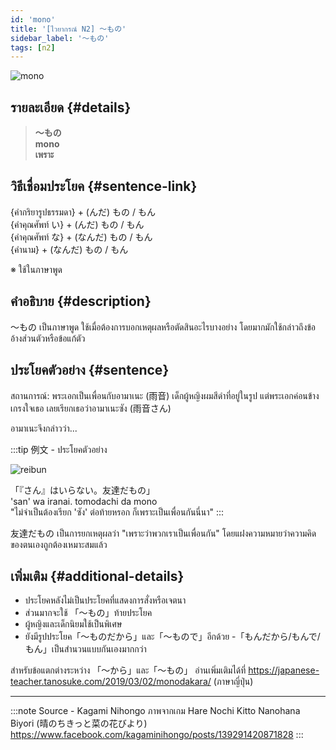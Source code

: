 ```yaml
---
id: 'mono'
title: '[ไวยากรณ์ N2] 〜もの'
sidebar_label: '〜もの'
tags: [n2]
---
```


![mono](https://res.cloudinary.com/kagamiweb/image/upload/v1631627506/nihongo/grammar/n2/mono.png)

## รายละเอียด {#details}

> **〜もの**  
> **mono**  
> **เพราะ**

## วิธีเชื่อมประโยค {#sentence-link}

{คำกริยารูปธรรมดา} + (んだ) もの / もん  
{คำคุณศัพท์ い} + (んだ) もの / もん  
{คำคุณศัพท์ な} + (なんだ) もの / もん  
{คำนาม} + (なんだ) もの / もん

※ ใช้ในภาษาพูด

## คำอธิบาย {#description}

〜もの เป็นภาษาพูด ใช้เมื่อต้องการบอกเหตุผลหรือตัดสินอะไรบางอย่าง โดยมากมักใช้กล่าวถึงข้ออ้างส่วนตัวหรือข้อแก้ตัว

## ประโยคตัวอย่าง {#sentence}

สถานการณ์: พระเอกเป็นเพื่อนกับอามาเนะ (雨音) เด็กผู้หญิงผมสีดำที่อยู่ในรูป แต่พระเอกค่อนข้างเกรงใจเธอ เลยเรียกเธอว่าอามาเนะซัง (雨音さん)

อามาเนะจึงกล่าวว่า...

:::tip 例文 - ประโยคตัวอย่าง

![reibun](https://res.cloudinary.com/kagamiweb/image/upload/v1631950415/nihongo/grammar/n2/reibun/mono.jpg)

「『さん』はいらない。友達だもの」  
'san' wa iranai. tomodachi da mono  
"ไม่จำเป็นต้องเรียก 'ซัง' ต่อท้ายหรอก ก็เพราะเป็นเพื่อนกันนี่นา"
:::

友達だもの เป็นการยกเหตุผลว่า "เพราะว่าพวกเราเป็นเพื่อนกัน" โดยแฝงความหมายว่าความคิดของตนเองถูกต้องเหมาะสมแล้ว

## เพิ่มเติม {#additional-details}

- ประโยคหลังไม่เป็นประโยคที่แสดงการสั่งหรือเจตนา
- ส่วนมากจะใช้ 「〜もの」ท้ายประโยค
- ผู้หญิงและเด็กนิยมใช้เป็นพิเศษ
- ยังมีรูปประโยค「〜ものだから」และ「〜もので」อีกด้วย
-「もんだから/もんで/もん」เป็นสำนวนแบบกันเองมากกว่า

สำหรับข้อแตกต่างระหว่าง 「～から」และ「～もの」 อ่านเพิ่มเติมได้ที่
https://japanese-teacher.tanosuke.com/2019/03/02/monodakara/ (ภาษาญี่ปุ่น)

---
:::note Source - Kagami Nihongo
ภาพจากเกม Hare Nochi Kitto Nanohana Biyori (晴のちきっと菜の花びより)  
https://www.facebook.com/kagaminihongo/posts/139291420871828
:::
